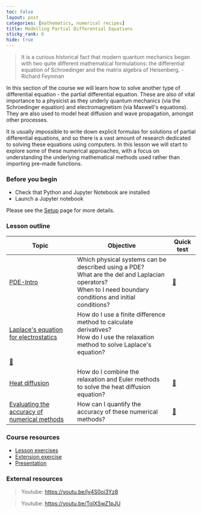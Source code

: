 ```yaml
---
toc: false
layout: post
categories: [mathematics, numerical recipes]
title: Modelling Partial Differential Equations
sticky_rank: 6  
hide: true
---
```


> It is a curious historical fact that modern quantum mechanics began with two quite different mathematical formulations: the differential equation of Schroedinger and the matrix algebra of Heisenberg. - Richard Feynman

In this section of the course we will learn how to solve another type of differential equation - the partial differential equation. These are also of vital importance to a physicist as they underly quantum mechanics (via the Schroedinger equation) and electromagnetism (via Maxwell's equations). They are also used to model heat diffusion and wave propagation, amongst other processes.

It is usually impossible to write down explicit formulas for solutions of partial differential equations, and so there is a vast amount of research dedicated to solving these equations using computers. In this lesson we will start to explore some of these numerical approaches, with a focus on understanding the underlying mathematical methods used rather than importing pre-made functions.

### Before you begin

- Check that Python and Jupyter Notebook are installed
- Launch a Jupyter notebook 

Please see the [Setup](https://nu-cem.github.io/CompPhys/2021/08/02/Setup) page for more details.

### Lesson outline

| Topic | Objective | Quick test |
|-------|-----------|-----------|
|[PDE-Intro](https://nu-cem.github.io/CompPhys/2021/08/02/PDE-Intro)| Which physical systems can be described using a PDE? <br/> What are the del and Laplacian operators? <br/> When to I need boundary conditions and initial conditions?| [🍫](https://nu-cem.github.io/CompPhys/2021/08/02/PDE-Intro-Qs.html)|
|[Laplace's equation for electrostatics](https://nu-cem.github.io/CompPhys/2021/08/02/Finite-Difference)|  How do I use a finite difference method to calculate derivatives? </br> How do I use the relaxation method to solve Laplace's equation?
 | [:evergreen_tree:](https://nu-cem.github.io/CompPhys/2021/08/02/Finite-Difference-Qs.html)|
|[Heat diffusion](https://nu-cem.github.io/CompPhys/2021/08/02/Heat-Diffusion)| How do I combine the relaxation and Euler methods to solve the heat diffusion equation? | [:chestnut:](https://nu-cem.github.io/CompPhys/2021/08/02/Heat-Diffusion-Qs.html)|
|[Evaluating the accuracy of numerical methods](https://nu-cem.github.io/CompPhys/2021/08/02/Evaluating-Accuracy) | How can I quantify the accuracy of these numerical methods? | [:wrench:](https://nu-cem.github.io/CompPhys/2021/08/02/Evaluating-Accuracy-Qs.html)|

### Course resources

- [Lesson exercises](https://nu-cem.github.io/CompPhys/2021/08/02/PDE_exercises)
- [Extension exercise](https://nu-cem.github.io/CompPhys/2021/08/02/PDE_extension)
- [Presentation](https://nu-cem.github.io/CompPhys/slides/PDE_slides)

### External resources

> Youtube: https://youtu.be/ly4S0oi3Yz8  

> Youtube: https://youtu.be/ToIXSwZ1pJU
